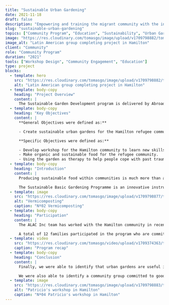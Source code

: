 ```yaml
---
title: "Sustainable Urban Gardening"
date: 2021-11-18
draft: false
description: "Empowering and training the migrant community with the intention of creating vocational opportunities, new skills, and financial independence."
slug: "sustainable-urban-gardening"
topics: ["Community Program", "Education", "Sustainability", "Urban Gardening"]
image: "https://res.cloudinary.com/tomasgo/image/upload/v1709798882/tomas-master/img/group-sug_dhvobc.jpg"
image_alt: "Latin American group completing project in Hamilton"
client: "Community"
role: "Community Program"
duration: "2021"
tools: ["Workshop Design", "Community Engagement", "Education"]
type: project
blocks:
  - template: hero
    src: "https://res.cloudinary.com/tomasgo/image/upload/v1709798882/tomas-master/img/group-sug_dhvobc.jpg"
    alt: "Latin American group completing project in Hamilton"
  - template: body-copy
    heading: "Project Overview"
    content: |
      The Sustainable Garden Development program is delivered by Abroad Global Charitable Trust in order to empower and train the migrant with the intention of creating vocational opportunities, new skills, and financial independence.
  - template: body-copy
    heading: "Key Objectives"
    content: |
      **General Objectives were defined as:**

      - Create sustainable urban gardens for the Hamilton refugee community.

      **Specific Objectives were defined as:**

      - Develop workshop for the Hamilton community to learn new skills related to sustainable gardens.
      - Make organic and sustainable food for the refugee community.
      - Using the garden as therapy to help people cope with past trauma.
  - template: body-copy
    heading: "Introduction"
    content: |
      Producing sustainable food within communities is much more than accessing healthy food. There are also transformations in the people who cultivate their gardens and in their environments. Large cities worldwide promote and multiply this technology that has been increasing in recent years due to environmental problems.

      The Sustainable Basic Gardening Programme is an innovative instrument of urban sustainability since their benefits are multiple and transversal: they improve landscapes, generate new links between neighbours, strengthen identity and bond with the neighbourhood, strengthen values in horticulturists such as responsibility, solidarity, cooperation, perseverance, commitment and respect.
  - template: image
    src: "https://res.cloudinary.com/tomasgo/image/upload/v1709798877/tomas-master/img/sug_img_1_qpnsyl.webp"
    alt: "Vermicomposting"
    caption: "Nº02 Vermicomposting"
  - template: body-copy
    heading: "Participation"
    content: |
      The ALAC Inc team has worked with the Hamilton community in recent years. In a meeting with the community, we surveyed what type of program they would like to develop, and the majority wanted to do workshops related to gardens; this is how we were able to identify leaders to do the Sustainable Basic Gardening program. It helps them with self-empowerment, group identity, effective communication, cooperative agreements, creative strategies and self-expression.

      A total of 12 families participated in the program who are committed and wish to continue developing this project, continue delivering new skills to the community in Hamilton, and continue helping the community eat sustainably and ecologically.
  - template: video
    src: "https://res.cloudinary.com/tomasgo/video/upload/v1709374363/tomas-master/videos/Sustainable_Urban_Gardening_Program_czwuc0.mp4"
    caption: "Program recap"
  - template: body-copy
    heading: "Conclusion"
    content: |
      Finally, we were able to identify that urban gardens are useful instruments in ecological urban rehabilitation since they influence the social and environmental aspects of urban sustainability since they are intercultural and intergenerational.

      We were also able to identify a community group committed to good leaders willing to develop and organise the community to develop and learn new skills related to sustainable gardens. Within our continuous improvement plan with the group, we want to continue providing them with training tools to learn new skills that can serve them in the future.
  - template: image
    src: "https://res.cloudinary.com/tomasgo/image/upload/v1709798883/tomas-master/img/sug_img_2_punvwf.jpg"
    alt: "Patricio's workshop in Hamilton"
    caption: "Nº04 Patricio's workshop in Hamilton"
---
```

